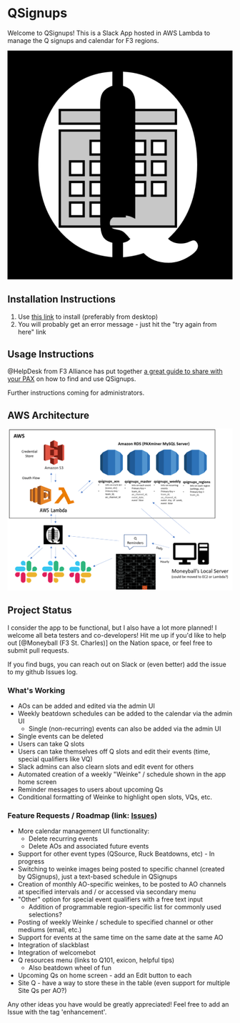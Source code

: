 # QSignups

Welcome to QSignups! This is a Slack App hosted in AWS Lambda to manage the Q signups and calendar for F3 regions.

![Alt text](/screens/qsignups-logo.png?raw=true "QSignups Logo")

## Installation Instructions

1. Use [this link](https://slack.com/oauth/v2/authorize?client_id=3135457248691.3137775183364&scope=app_mentions:read,channels:history,channels:read,chat:write,chat:write.customize,chat:write.public,commands,files:write,im:history,im:write,team:read,users:read,users:read.email,channels:join,files:read,im:read,reactions:read,reactions:write&user_scope=) to install (preferably from desktop)
2. You will probably get an error message - just hit the "try again from here" link

## Usage Instructions

@HelpDesk from F3 Alliance has put together [a great guide to share with your PAX](https://docs.google.com/document/d/1TE63l7dOKy635kbbyRi9TbbeCSx2SISkmBwZIXoqLzk/edit) on how to find and use QSignups.

Further instructions coming for administrators.

## AWS Architecture

![Alt text](/screens/QSignups_Design_2022_06.PNG?raw=true "QSignups Design")

## Project Status

I consider the app to be functional, but I also have a lot more planned! I welcome all beta testers and co-developers! Hit me up if you'd like to help out [@Moneyball (F3 St. Charles)] on the Nation space, or feel free to submit pull requests.

If you find bugs, you can reach out on Slack or (even better) add the issue to my github Issues log.

### What's Working
* AOs can be added and edited via the admin UI
* Weekly beatdown schedules can be added to the calendar via the admin UI
  * Single (non-recurring) events can also be added via the admin UI
* Single events can be deleted
* Users can take Q slots
* Users can take themselves off Q slots and edit their events (time, special qualifiers like VQ)
* Slack admins can also clearn slots and edit event for others
* Automated creation of a weekly "Weinke" / schedule shown in the app home screen
* Reminder messages to users about upcoming Qs
* Conditional formatting of Weinke to highlight open slots, VQs, etc.

### Feature Requests / Roadmap (link: [Issues](https://github.com/evanpetzoldt/qsignups-lambda/issues))
* More calendar management UI functionality:
  * Delete recurring events
  * Delete AOs and associated future events
* Support for other event types (QSource, Ruck Beatdowns, etc) - In progress
* Switching to weinke images being posted to specific channel (created by QSignups), just a text-based schedule in QSignups
* Creation of monthly AO-specific weinkes, to be posted to AO channels at specified intervals and / or accessed via secondary menu
* "Other" option for special event qualifiers with a free text input
  * Addition of programmable region-specific list for commonly used selections?
* Posting of weekly Weinke / schedule to specified channel or other mediums (email, etc.)
* Support for events at the same time on the same date at the same AO
* Integration of slackblast
* Integration of welcomebot
* Q resources menu (links to Q101, exicon, helpful tips)
  * Also beatdown wheel of fun 
* Upcoming Qs on home screen - add an Edit button to each
* Site Q - have a way to store these in the table (even support for multiple Site Qs per AO?)

Any other ideas you have would be greatly appreciated! Feel free to add an Issue with the tag 'enhancement'.
